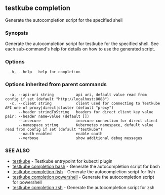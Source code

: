 <head>
  <meta name="docsearch:indexPrefix" content="reference-doc" />
</head>

## testkube completion

Generate the autocompletion script for the specified shell

### Synopsis

Generate the autocompletion script for testkube for the specified shell.
See each sub-command's help for details on how to use the generated script.

### Options

```
  -h, --help   help for completion
```

### Options inherited from parent commands

```
  -a, --api-uri string          api uri, default value read from config if set (default "http://localhost:8088")
  -c, --client string           client used for connecting to Testkube API one of proxy|direct|cluster (default "proxy")
      --header stringToString   headers for direct client key value pair: --header name=value (default [])
      --insecure                insecure connection for direct client
      --namespace string        Kubernetes namespace, default value read from config if set (default "testkube")
      --oauth-enabled           enable oauth
      --verbose                 show additional debug messages
```

### SEE ALSO

- [testkube](testkube.md) - Testkube entrypoint for kubectl plugin
- [testkube completion bash](testkube_completion_bash.md) - Generate the autocompletion script for bash
- [testkube completion fish](testkube_completion_fish.md) - Generate the autocompletion script for fish
- [testkube completion powershell](testkube_completion_powershell.md) - Generate the autocompletion script for powershell
- [testkube completion zsh](testkube_completion_zsh.md) - Generate the autocompletion script for zsh
